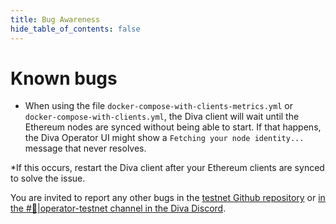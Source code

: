 ```yaml
---
title: Bug Awareness
hide_table_of_contents: false
---
```


# Known bugs

- When using the file `docker-compose-with-clients-metrics.yml` or `docker-compose-with-clients.yml`, the Diva client will wait until the Ethereum nodes are synced without being able to start. If that happens, the Diva Operator UI might show a `Fetching your node identity...` message that never resolves. 

*If this occurs, restart the Diva client after your Ethereum clients are synced to solve the issue.

You are invited to report any other bugs in the [testnet Github repository](https://github.com/shamirlabs/diva-alpha-net/issues) or [in the #🧨|operator-testnet channel in the Diva Discord](https://discord.com/invite/diva).
